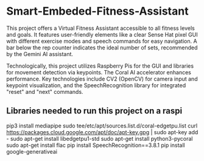# Smart-Embeded-Fitness-Assistant

This project offers a Virtual Fitness Assistant accessible to all fitness levels and goals. It features user-friendly elements like a clear Sense Hat pixel GUI with different exercise modes and speech commands for easy navigation. A bar below the rep counter indicates the ideal number of sets, recommended by the Gemini AI assistant.

Technologically, this project utilizes Raspberry Pis for the GUI and libraries for movement detection via keypoints. The Coral AI accelerator enhances performance. Key technologies include CV2 (OpenCV) for camera input and keypoint visualization, and the SpeechRecognition library for integrated "reset" and "next" commands.

## Libraries needed to run this project on a raspi

pip3 install mediapipe
sudo tee/etc/apt/sources.list.d/coral-edgetpu.list
curl https://packages.cloud.google.com/apt/doc/apt-key.gpg | sudo apt-key add -
sudo apt-get install libedgetpu1-std
sudo apt-get install python3-pycoral
sudo apt-get install flac
pip install SpeechRecognition==3.8.1
pip install google-generativeai
